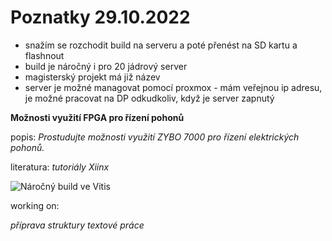 # Poznatky 29.10.2022

- snažím se rozchodit build na serveru a poté přenést na SD kartu a flashnout
- build je náročný i pro 20 jádrový server
- magisterský projekt má již název
- server je možné managovat pomocí proxmox - mám veřejnou ip adresu, je možné pracovat na DP odkudkoliv, když je server zapnutý

**Možnosti využití FPGA pro řízení pohonů**

popis: _Prostudujte možnosti využití ZYBO 7000 pro řízení elektrických pohonů._

literatura: _tutoriály Xiinx_

![Náročný build ve Vitis](/misc/narocny-build.png)

working on:

_příprava struktury textové práce_
